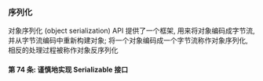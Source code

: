 ### 序列化
对象序列化 (object serialization) API 提供了一个框架, 用来将对象编码成字节流, 并从字节流编码中重新构建对象; 将一个对象编码成一个字节流称作对象序列化, 相反的处理过程被称作对象反序列化

#### 第 74 条: 谨慎地实现 Serializable 接口
